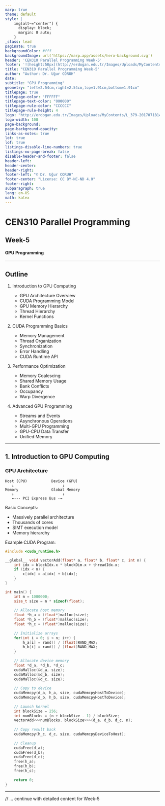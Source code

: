 ```yaml
---
marp: true
theme: default
style: |
    img[alt~="center"] {
      display: block;
      margin: 0 auto;
    }
_class: lead
paginate: true
backgroundColor: #fff
backgroundImage: url('https://marp.app/assets/hero-background.svg')
header: 'CEN310 Parallel Programming Week-5'
footer: '![height:50px](http://erdogan.edu.tr/Images/Uploads/MyContents/L_379-20170718142719217230.jpg) RTEU CEN310 Week-5'
title: "CEN310 Parallel Programming Week-5"
author: "Author: Dr. Uğur CORUH"
date:
subtitle: "GPU Programming"
geometry: "left=2.54cm,right=2.54cm,top=1.91cm,bottom=1.91cm"
titlepage: true
titlepage-color: "FFFFFF"
titlepage-text-color: "000000"
titlepage-rule-color: "CCCCCC"
titlepage-rule-height: 4
logo: "http://erdogan.edu.tr/Images/Uploads/MyContents/L_379-20170718142719217230.jpg"
logo-width: 100 
page-background:
page-background-opacity:
links-as-notes: true
lot: true
lof: true
listings-disable-line-numbers: true
listings-no-page-break: false
disable-header-and-footer: false
header-left:
header-center:
header-right:
footer-left: "© Dr. Uğur CORUH"
footer-center: "License: CC BY-NC-ND 4.0"
footer-right:
subparagraph: true
lang: en-US
math: katex
---
```


<!-- _backgroundColor: aquq -->

<!-- _color: orange -->

<!-- paginate: false -->

# CEN310 Parallel Programming

## Week-5

#### GPU Programming

---

## Outline

1. Introduction to GPU Computing
   - GPU Architecture Overview
   - CUDA Programming Model
   - GPU Memory Hierarchy
   - Thread Hierarchy
   - Kernel Functions

2. CUDA Programming Basics
   - Memory Management
   - Thread Organization
   - Synchronization
   - Error Handling
   - CUDA Runtime API

3. Performance Optimization
   - Memory Coalescing
   - Shared Memory Usage
   - Bank Conflicts
   - Occupancy
   - Warp Divergence

4. Advanced GPU Programming
   - Streams and Events
   - Asynchronous Operations
   - Multi-GPU Programming
   - GPU-CPU Data Transfer
   - Unified Memory

---

## 1. Introduction to GPU Computing

### GPU Architecture

```text
Host (CPU)           Device (GPU)
   ↓                      ↓
Memory               Global Memory
   ↓                      ↓
   ←--- PCI Express Bus -→
```

Basic Concepts:
- Massively parallel architecture
- Thousands of cores
- SIMT execution model
- Memory hierarchy

Example CUDA Program:
```cpp
#include <cuda_runtime.h>

__global__ void vectorAdd(float* a, float* b, float* c, int n) {
    int idx = blockIdx.x * blockDim.x + threadIdx.x;
    if (idx < n) {
        c[idx] = a[idx] + b[idx];
    }
}

int main() {
    int n = 1000000;
    size_t size = n * sizeof(float);
    
    // Allocate host memory
    float *h_a = (float*)malloc(size);
    float *h_b = (float*)malloc(size);
    float *h_c = (float*)malloc(size);
    
    // Initialize arrays
    for(int i = 0; i < n; i++) {
        h_a[i] = rand() / (float)RAND_MAX;
        h_b[i] = rand() / (float)RAND_MAX;
    }
    
    // Allocate device memory
    float *d_a, *d_b, *d_c;
    cudaMalloc(&d_a, size);
    cudaMalloc(&d_b, size);
    cudaMalloc(&d_c, size);
    
    // Copy to device
    cudaMemcpy(d_a, h_a, size, cudaMemcpyHostToDevice);
    cudaMemcpy(d_b, h_b, size, cudaMemcpyHostToDevice);
    
    // Launch kernel
    int blockSize = 256;
    int numBlocks = (n + blockSize - 1) / blockSize;
    vectorAdd<<<numBlocks, blockSize>>>(d_a, d_b, d_c, n);
    
    // Copy result back
    cudaMemcpy(h_c, d_c, size, cudaMemcpyDeviceToHost);
    
    // Cleanup
    cudaFree(d_a);
    cudaFree(d_b);
    cudaFree(d_c);
    free(h_a);
    free(h_b);
    free(h_c);
    
    return 0;
}
```

---

// ... continue with detailed content for Week-5 